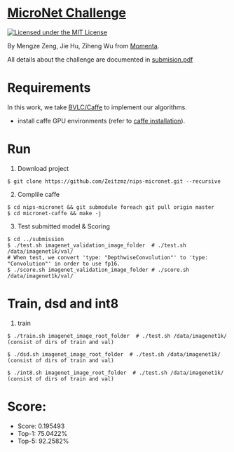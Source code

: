 # [MicroNet Challenge](https://micronet-challenge.github.io/)

[![Licensed under the MIT License](https://img.shields.io/badge/License-MIT-blue.svg)](https://github.com/Zeitzmz/nips-micronet/blob/master/LICENSE)

By Mengze Zeng, Jie Hu, Ziheng Wu from [Momenta](https://www.momenta.ai/).

All details about the challenge are documented in [submision.pdf](https://github.com/Zeitzmz/nips-micronet/blob/master/submission.pdf)


# Requirements
In this work, we take [BVLC/Caffe](https://caffe.berkeleyvision.org/) to implement our algorithms.
- install caffe GPU environments (refer to [caffe installation](https://caffe.berkeleyvision.org/installation.html)).


# Run
1. Download project
```
$ git clone https://github.com/Zeitzmz/nips-micronet.git --recursive
```
2. Complile caffe
```
$ cd nips-micronet && git submodule foreach git pull origin master
$ cd micronet-caffe && make -j
```
3. Test submitted model & Scoring
``` 
$ cd ../submission
$ ./test.sh imagenet_validation_image_folder  # ./test.sh /data/imagenet1k/val/
# When test, we convert 'type: "DepthwiseConvolution"' to 'type: "Convolution"' in order to use fp16.
$ ./score.sh imagenet_validation_image_folder # ./score.sh /data/imagenet1k/val/
```

# Train, dsd and int8
1. train
```
$ ./train.sh imagenet_image_root_folder  # ./test.sh /data/imagenet1k/ (consist of dirs of train and val)
```
```
$ ./dsd.sh imagenet_image_root_folder  # ./test.sh /data/imagenet1k/ (consist of dirs of train and val)
```
```
$ ./int8.sh imagenet_image_root_folder  # ./test.sh /data/imagenet1k/ (consist of dirs of train and val)
```


# Score:
- Score: 0.195493 
- Top-1: 75.0422%
- Top-5: 92.2582%

